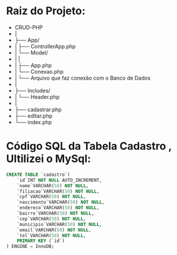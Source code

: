 # Raiz do Projeto:
- CRUD-PHP
- |
- ├── App/
- |    ├── ControllerApp.php
- |    └── Model/
- |          |
- |          ├── App.php
- |          └── Conexao.php
- |                  └── Arquivo que faz conexão com o Banco de Dados
- |
- ├── Includes/
- |    └── Header.php
- |
- ├── cadastrar.php 
- ├── editar.php
- └── index.php

# Código SQL da Tabela Cadastro , Ultilizei o MySql:
```sql
CREATE TABLE `cadastro`(
    `id`INT NOT NULL AUTO_INCREMENT,
    `nome`VARCHAR(50) NOT NULL,
    `filiacao`VARCHAR(50) NOT NULL,
    `cpf`VARCHAR(50) NOT NULL,
    `nascimento`VARCHAR(50) NOT NULL,
    `endereco`VARCHAR(50) NOT NULL,
    `bairro`VARCHAR(50) NOT NULL,
    `cep`VARCHAR(50) NOT NULL,
    `municipio`VARCHAR(50) NOT NULL,
    `email`VARCHAR(50) NOT NULL,
    `tel`VARCHAR(50) NOT NULL,
    PRIMARY KEY (`id`)
) ENGINE = InnoDB;
```
